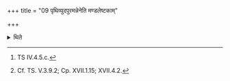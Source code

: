 +++
title = "09 पृथिव्युदपुरमन्नेनेति मण्डलेष्टकाम्"

+++

<details><summary>थिते</summary>

9. With pr̥thivyudapuramannena...[^1] he places brick having a mark of a circle on it[^2].  

[^1]: TS IV.4.5.c.  

[^2]: Cf. TS. V.3.9.2; Cp. XVII.1.15; XVII.4.2.  
</details>

